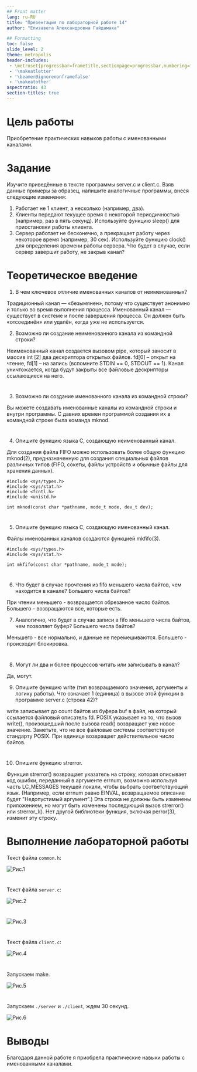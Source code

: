 ```yaml
---
## Front matter
lang: ru-RU
title: "Презентация по лабораторной работе 14"
author: "Елизавета Александровна Гайдамака"

## Formatting
toc: false
slide_level: 2
theme: metropolis
header-includes: 
 - \metroset{progressbar=frametitle,sectionpage=progressbar,numbering=fraction}
 - '\makeatletter'
 - '\beamer@ignorenonframefalse'
 - '\makeatother'
aspectratio: 43
section-titles: true
---
```

# Цель работы

Приобретение практических навыков работы с именованными каналами.

# Задание

Изучите приведённые в тексте программы server.c и client.c. Взяв данные примеры
за образец, напишите аналогичные программы, внеся следующие изменения:
1. Работает не 1 клиент, а несколько (например, два).
2. Клиенты передают текущее время с некоторой периодичностью (например, раз в пять
секунд). Используйте функцию sleep() для приостановки работы клиента.
3. Сервер работает не бесконечно, а прекращает работу через некоторое время (например, 30 сек). Используйте функцию clock() для определения времени работы сервера.
Что будет в случае, если сервер завершит работу, не закрыв канал?

# Теоретическое введение

1. В чем ключевое отличие именованных каналов от неименованных?

Традиционный канал — «безымянен», потому что существует анонимно и только во время выполнения процесса. Именованный канал — существует в системе и после завершения процесса. Он должен быть «отсоединён» или удалён, когда уже не используется.

2. Возможно ли создание неименованного канала из командной строки?

Неименованный канал создается вызовом pipe, который заносит в массив int [2] два дескриптора открытых файлов. fd[0] – открыт на чтение, fd[1] – на запись (вспомните STDIN == 0, STDOUT == 1). Канал уничтожается, когда будут закрыты все файловые дескрипторы ссылающиеся на него.

#

3. Возможно ли создание именованного канала из командной строки?

Вы можете создавать именованные каналы из командной строки и внутри программы. С давних времен программой создания их в командной строке была команда
mknod.

#

4. Опишите функцию языка С, создающую неименованный канал.

Для создания файла FIFO можно использовать более общую функцию mknod(2), предназначенную для создания специальных файлов различных типов (FIFO, сокеты, файлы
устройств и обычные файлы для хранения данных).
```
#include <sys/types.h>
#include <sys/stat.h>
#include <fcntl.h>
#include <unistd.h>

int mknod(const char *pathname, mode_t mode, dev_t dev);
```

#

5. Опишите функцию языка С, создающую именованный канал.

Файлы именованных каналов создаются функцией mkfifo(3).
```
#include <sys/types.h>
#include <sys/stat.h>

int mkfifo(const char *pathname, mode_t mode);
```

#

6. Что будет в случае прочтения из fifo меньшего числа байтов, чем находится в канале?
Большего числа байтов?

При чтении меньшего - возвращается обрезанное число байтов.
Большего - возвращаются все, которые есть.

7. Аналогично, что будет в случае записи в fifo меньшего числа байтов, чем позволяет
буфер? Большего числа байтов?

Меньшего - все нормально, и данные не перемешиваются.
Большего - происходит блокировка.

#

8. Могут ли два и более процессов читать или записывать в канал?

Да, могут.

9. Опишите функцию write (тип возвращаемого значения, аргументы и логику работы).
Что означает 1 (единица) в вызове этой функции в программе server.c (строка 42)?

write записывает до count байтов из буфера buf в файл, на который ссылается файловый описатель fd. POSIX указывает на то, что вызов write(), произошедший после вызова read() возвращает уже новое значение. Заметьте, что не все файловые системы соответствуют стандарту POSIX.  При единице возвращает действительное число байтов.

#

10. Опишите функцию strerror.

Функция strerror() возвращает указатель на строку, которая
        описывает код ошибки, переданный в аргументе errnum, возможно
        используя часть LC_MESSAGES текущей локали, чтобы выбрать
        соответствующий язык. (Например, если errnum равно EINVAL,
        возвращаемое описание будет "Недопустимый аргумент".) Эта строка
        не должны быть изменены приложением, но могут быть изменены
        последующий вызов strerror() или strerror_l(). Нет другой библиотеки
        функция, включая perror(3), изменит эту строку.

# Выполнение лабораторной работы

Текст файла `common.h`:

![Рис.1](image\picture1.png)  

#

Текст файла `server.c`:

![Рис.2](image\picture2.png)  

#

![Рис.3](image\picture3.png) 

#

Текст файла `client.c`:

![Рис.4](image\picture4.png)  

#

Запускаем make.

![Рис.5](image\picture5.png)  

#

Запускаем `./server` и `./client`, ждем 30 секунд.

![Рис.6](image\picture6.png)  

# Выводы

Благодаря данной работе я приобрела практические навыки работы с именованными каналами.
